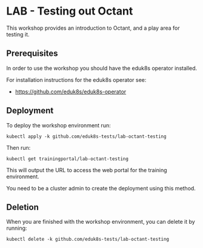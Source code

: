LAB - Testing out Octant
========================

This workshop provides an introduction to Octant, and a play area for testing it.

Prerequisites
-------------

In order to use the workshop you should have the eduk8s operator installed.

For installation instructions for the eduk8s operator see:

* https://github.com/eduk8s/eduk8s-operator

Deployment
----------

To deploy the workshop environment run:

```
kubectl apply -k github.com/eduk8s-tests/lab-octant-testing
```

Then run:

```
kubectl get trainingportal/lab-octant-testing
```

This will output the URL to access the web portal for the training environment.

You need to be a cluster admin to create the deployment using this method.

Deletion
--------

When you are finished with the workshop environment, you can delete it by running:

```
kubectl delete -k github.com/eduk8s-tests/lab-octant-testing
```

